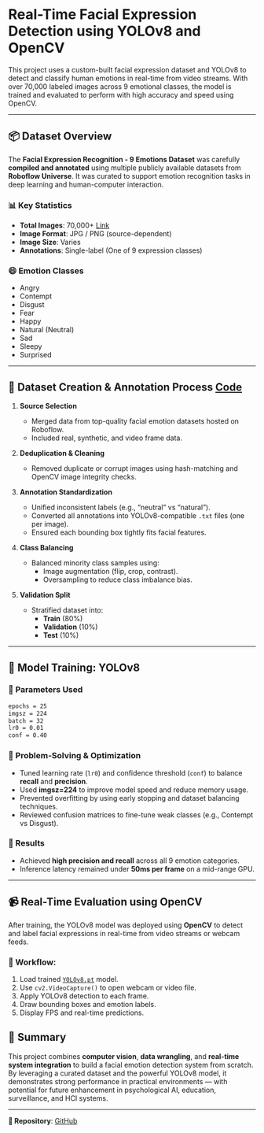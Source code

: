 # Real-Time Facial Expression Detection using YOLOv8 and OpenCV



[](https://github.com/user-attachments/assets/37a77160-1fd9-4ce0-b2c9-9e942a12f436)


This project uses a custom-built facial expression dataset and YOLOv8 to detect and classify human emotions in real-time from video streams. With over 70,000 labeled images across 9 emotional classes, the model is trained and evaluated to perform with high accuracy and speed using OpenCV.

---

## 📦 Dataset Overview

The **Facial Expression Recognition - 9 Emotions Dataset** was carefully **compiled and annotated** using multiple publicly available datasets from **Roboflow Universe**. It was curated to support emotion recognition tasks in deep learning and human-computer interaction.

### 📊 Key Statistics
- **Total Images**: 70,000+ [Link](https://www.kaggle.com/datasets/aklimarimi/8-facial-expressions-for-yolo)
- **Image Format**: JPG / PNG (source-dependent)
- **Image Size**: Varies
- **Annotations**: Single-label (One of 9 expression classes)

### 😄 Emotion Classes
- Angry  
- Contempt  
- Disgust  
- Fear  
- Happy  
- Natural (Neutral)  
- Sad  
- Sleepy  
- Surprised

---

## 🧹 Dataset Creation & Annotation Process [Code](https://github.com/AklimaRimi/Real-Time-Facial-Expression-Detection-using-YOLOv8-and-OpenCV/tree/main/scripts)

1. **Source Selection**
   - Merged data from top-quality facial emotion datasets hosted on Roboflow.
   - Included real, synthetic, and video frame data.

2. **Deduplication & Cleaning**
   - Removed duplicate or corrupt images using hash-matching and OpenCV image integrity checks.

3. **Annotation Standardization**
   - Unified inconsistent labels (e.g., “neutral” vs “natural”).
   - Converted all annotations into YOLOv8-compatible `.txt` files (one per image).
   - Ensured each bounding box tightly fits facial features.

4. **Class Balancing**
   - Balanced minority class samples using:
     - Image augmentation (flip, crop, contrast).
     - Oversampling to reduce class imbalance bias.

5. **Validation Split**
   - Stratified dataset into:
     - **Train** (80%)
     - **Validation** (10%)
     - **Test** (10%)

---

## 🧠 Model Training: YOLOv8

### 🔧 Parameters Used
```bash
epochs = 25
imgsz = 224
batch = 32
lr0 = 0.01
conf = 0.40
```
### 🧪 Problem-Solving & Optimization
- Tuned learning rate (`lr0`) and confidence threshold (`conf`) to balance **recall** and **precision**.
- Used **imgsz=224** to improve model speed and reduce memory usage.
- Prevented overfitting by using early stopping and dataset balancing techniques.
- Reviewed confusion matrices to fine-tune weak classes (e.g., Contempt vs Disgust).

### 🏁 Results
- Achieved **high precision and recall** across all 9 emotion categories.
- Inference latency remained under **50ms per frame** on a mid-range GPU.

---

## 📹 Real-Time Evaluation using OpenCV

After training, the YOLOv8 model was deployed using **OpenCV** to detect and label facial expressions in real-time from video streams or webcam feeds.

### 🔄 Workflow:
1. Load trained [`YOLOv8.pt`](https://github.com/AklimaRimi/Real-Time-Facial-Expression-Detection-using-YOLOv8-and-OpenCV/tree/main/model) model.
2. Use `cv2.VideoCapture()` to open webcam or video file.
3. Apply YOLOv8 detection to each frame.
4. Draw bounding boxes and emotion labels.
5. Display FPS and real-time predictions.

## 📌 Summary

This project combines **computer vision**, **data wrangling**, and **real-time system integration** to build a facial emotion detection system from scratch. By leveraging a curated dataset and the powerful YOLOv8 model, it demonstrates strong performance in practical environments — with potential for future enhancement in psychological AI, education, surveillance, and HCI systems.

---

**🔗 Repository**: [GitHub](https://github.com/AklimaRimi/Real-time-Facial-Expression-Detection-YOLOv8)

